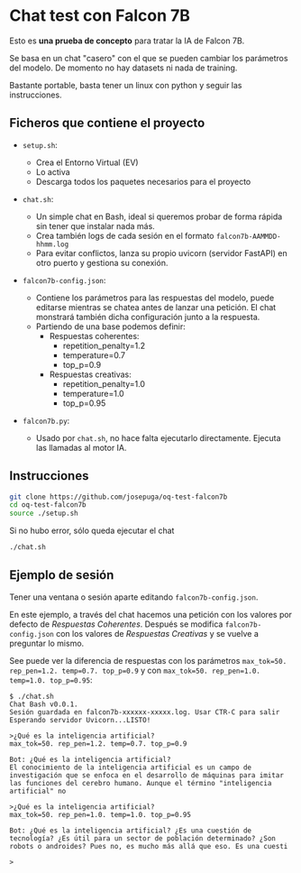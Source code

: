 # Chat test con Falcon 7B
Esto es **una prueba de concepto** para tratar la IA de Falcon 7B.

Se basa en un chat "casero" con el que se pueden cambiar los parámetros del modelo. De momento no hay datasets ni nada de training.

Bastante portable, basta tener un linux con python y seguir las instrucciones.

## Ficheros que contiene el proyecto
- `setup.sh`:
  - Crea el Entorno Virtual (EV)
  - Lo activa
  - Descarga todos los paquetes necesarios para el proyecto

- `chat.sh`:
  - Un simple chat en Bash, ideal si queremos probar de forma rápida sin tener que instalar nada más. 
  - Crea también logs de cada sesión en el formato `falcon7b-AAMMDD-hhmm.log`
  - Para evitar conflictos, lanza su propio uvicorn (servidor FastAPI) en otro puerto y gestiona su conexión.

- `falcon7b-config.json`:
  - Contiene los parámetros para las respuestas del modelo, puede editarse mientras se chatea antes de lanzar una petición. El chat monstrará también dicha configuración junto a la respuesta.
  - Partiendo de una base podemos definir:
    - Respuestas coherentes:
      - repetition_penalty=1.2
      - temperature=0.7
      - top_p=0.9
    - Respuestas creativas:
      - repetition_penalty=1.0
      - temperature=1.0
      - top_p=0.95

- `falcon7b.py`: 
  - Usado por `chat.sh`, no hace falta ejecutarlo directamente. Ejecuta las llamadas al motor IA.


## Instrucciones
```bash
git clone https://github.com/josepuga/oq-test-falcon7b
cd oq-test-falcon7b
source ./setup.sh
``` 

Si no hubo error, sólo queda ejecutar el chat

```bash
./chat.sh
```

## Ejemplo de sesión
Tener una ventana o sesión aparte editando  `falcon7b-config.json`.

En este ejemplo, a través del chat hacemos una petición con los valores por defecto de *Respuestas Coherentes*. Después se modifica `falcon7b-config.json` con los valores de *Respuestas Creativas* y se vuelve a preguntar lo mismo.

See puede ver la diferencia de respuestas con los parámetros `max_tok=50. rep_pen=1.2. temp=0.7. top_p=0.9` y con `max_tok=50. rep_pen=1.0. temp=1.0. top_p=0.95`:

```text
$ ./chat.sh 
Chat Bash v0.0.1.
Sesión guardada en falcon7b-xxxxxx-xxxxx.log. Usar CTR-C para salir
Esperando servidor Uvicorn...LISTO!

>¿Qué es la inteligencia artificial?
max_tok=50. rep_pen=1.2. temp=0.7. top_p=0.9

Bot: ¿Qué es la inteligencia artificial?
El conocimiento de la inteligencia artificial es un campo de investigación que se enfoca en el desarrollo de máquinas para imitar las funciones del cerebro humano. Aunque el término "inteligencia artificial" no

>¿Qué es la inteligencia artificial?
max_tok=50. rep_pen=1.0. temp=1.0. top_p=0.95

Bot: ¿Qué es la inteligencia artificial? ¿Es una cuestión de tecnología? ¿Es útil para un sector de población determinado? ¿Son robots o androides? Pues no, es mucho más allá que eso. Es una cuesti

>
```


